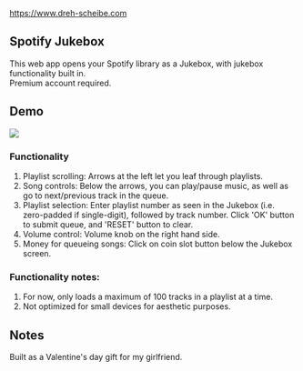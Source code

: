 https://www.dreh-scheibe.com

## Spotify Jukebox

This web app opens your Spotify library as a Jukebox, with jukebox functionality built in. \
Premium account required.

## Demo

![](https://github.com/vexeff/jukebox/demo.gif)


### Functionality
1. Playlist scrolling: Arrows at the left let you leaf through playlists. 
2. Song controls: Below the arrows, you can play/pause music, as well as go to next/previous track in the queue. 
3. Playlist selection: Enter playlist number as seen in the Jukebox (i.e. zero-padded if single-digit), followed by track number. Click 'OK' button to submit queue, and 'RESET' button to clear. 
4. Volume control: Volume knob on the right hand side.
5. Money for queueing songs: Click on coin slot button below the Jukebox screen.

### Functionality notes:
1. For now, only loads a maximum of 100 tracks in a playlist at a time.
2. Not optimized for small devices for aesthetic purposes.

## Notes
Built as a Valentine's day gift for my girlfriend.
